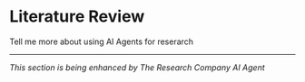 # Literature Review

Tell me more about using AI Agents for reserarch

---
*This section is being enhanced by The Research Company AI Agent*
